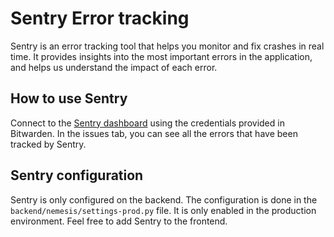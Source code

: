 # Sentry Error tracking

Sentry is an error tracking tool that helps you monitor and fix crashes in real time. It provides insights into the most
important errors in the application, and helps us understand the impact of each error.

## How to use Sentry

Connect to the [Sentry dashboard](https://nemesis-3p.sentry.io) using the credentials provided in Bitwarden.
In the issues tab, you can see all the errors that have been tracked by Sentry.

## Sentry configuration

Sentry is only configured on the backend. The configuration is done in the `backend/nemesis/settings-prod.py` file.
It is only enabled in the production environment.
Feel free to add Sentry to the frontend.
